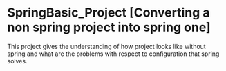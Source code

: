 # SpringBasic_Project [Converting a non spring project into spring one]
This project gives the understanding of how project looks like without spring and what are the problems with respect to configuration that spring solves.
